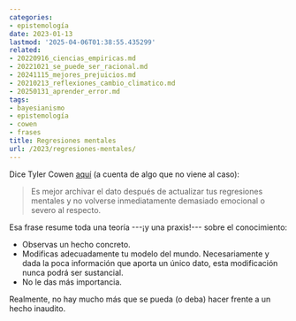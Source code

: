 ```yaml
---
categories:
- epistemología
date: 2023-01-13
lastmod: '2025-04-06T01:38:55.435299'
related:
- 20220916_ciencias_empiricas.md
- 20221021_se_puede_ser_racional.md
- 20241115_mejores_prejuicios.md
- 20210213_reflexiones_cambio_climatico.md
- 20250131_aprender_error.md
tags:
- bayesianismo
- epistemología
- cowen
- frases
title: Regresiones mentales
url: /2023/regresiones-mentales/
---
```


Dice Tyler Cowen [aquí](https://marginalrevolution.com/marginalrevolution/2022/11/how-defective-a-thinker-are-you.html) (a cuenta de algo que no viene al caso):

> Es mejor archivar el dato después de actualizar tus regresiones mentales y no volverse inmediatamente demasiado emocional o severo al respecto.

Esa frase resume toda una teoría ---¡y una praxis!--- sobre el conocimiento:

* Observas un hecho concreto.
* Modificas adecuadamente tu modelo del mundo. Necesariamente y dada la poca información que aporta un único dato, esta modificación nunca podrá ser sustancial.
* No le das más importancia.

Realmente, no hay mucho más que se pueda (o deba) hacer frente a un hecho inaudito.